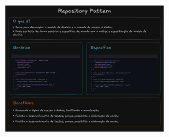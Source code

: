 ![Repository](https://github.com/matheusfladislau/POO-Essentials/blob/main/padrao_repository/excalidraw/repository_pattern.excalidraw.png)
